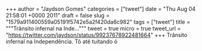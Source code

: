 
+++
author = "Jaydson Gomes"
categories = ["tweet"]
date = "Thu Aug 04 21:58:01 +0000 2011"
draft = false
slug = "1579a911400559a05191f5742e5a2f420da6c982"
tags = ["tweet"]
title = """Trânsito infernal na Inde..."""
tweet = true
micro = true
tweet_url = "https://twitter.com/jaydson/status/99237678922481664"
+++
Trânsito infernal na Independência. Tô até tuitando ó
